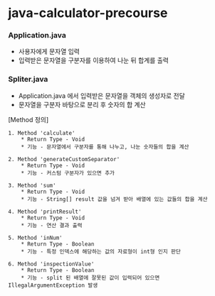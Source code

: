 # java-calculator-precourse
### Application.java
* 사용자에게 문자열 입력
* 입력받은 문자열을 구분자를 이용하여 나눈 뒤 합계를 출력

### Spliter.java
* Application.java 에서 입력받은 문자열을 객체의 생성자로 전달
* 문자열을 구분자 바탕으로 분리 후 숫자의 합 계산


[Method 정의]

    1. Method 'calculate'
        * Return Type - Void
        * 기능 - 문자열에서 구분자를 통해 나누고, 나눈 숫자들의 합을 계산
       
    2. Method 'generateCustomSeparator'
        * Return Type - Void
        * 기능 - 커스텀 구분자가 있으면 추가
    
    3. Method 'sum'
        * Return Type - Void
        * 기능 - String[] result 값을 넘겨 받아 배열에 있는 값들의 합을 계산
         
    4. Method 'printResult'
        * Return Type - Void
        * 기능 - 연산 결과 출력
    
    5. Method 'inNum'
        * Return Type - Boolean
        * 기능 - 특정 인덱스에 해당하는 값의 자료형이 int형 인지 판단
        
    6. Method 'inspectionValue'
        * Return Type - Boolean
        * 기능 - split 된 배열에 잘못된 값이 입력되어 있으면 IllegalArgumentException 발생